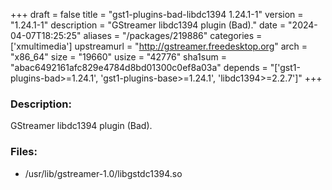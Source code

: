 +++
draft = false
title = "gst1-plugins-bad-libdc1394 1.24.1-1"
version = "1.24.1-1"
description = "GStreamer libdc1394 plugin (Bad)."
date = "2024-04-07T18:25:25"
aliases = "/packages/219886"
categories = ['xmultimedia']
upstreamurl = "http://gstreamer.freedesktop.org"
arch = "x86_64"
size = "19660"
usize = "42776"
sha1sum = "abac6492161afc829e4784d8bd01300c0ef8a03a"
depends = "['gst1-plugins-bad>=1.24.1', 'gst1-plugins-base>=1.24.1', 'libdc1394>=2.2.7']"
+++
### Description: 
GStreamer libdc1394 plugin (Bad).

### Files: 
* /usr/lib/gstreamer-1.0/libgstdc1394.so

